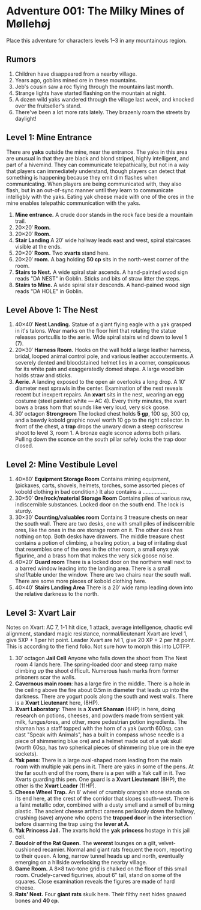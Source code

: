 Adventure 001: The Milky Mines of Møllehøj
============================================================

Place this adventure for characters levels 1–3 in any mountainous region.


Rumors
------------------------------------------------------------

1. Children have disappeared from a nearby village.
2. Years ago, goblins mined ore in these mountains.
3. Jeb's cousin saw a roc flying through the mountains last month.
4. Strange lights have started flashing on the mountain at night.
5. A dozen wild yaks wandered through the village last week, and knocked over the fruitseller's stand.
6. There've been a lot more rats lately. They brazenly roam the streets by daylight!


Level 1: Mine Entrance
------------------------------------------------------------

There are **yaks** outside the mine, near the entrance.  The yaks in this area are unusual in that they are black and blond striped, highly intelligent, and part of a hivemind.  They can communicate telepathically, but not in a way that players can immediately understand, though players can detect that something is happening because they emit dim flashes when communicating.  When players are being communicated with, they also flash, but in an out-of-sync manner until they learn to communicate intelligbly with the yaks.  Eating yak cheese made with one of the ores in the mine enables telepathic communication with the yaks.

1. **Mine entrance.** A crude door stands in the rock face beside a mountain trail.
2. 20×20′ **Room.**
3. 20×20′ **Room.**
4. **Stair Landing** A 20′ wide hallway leads east and west, spiral staircases visible at the ends.
5. 20×20′ **Room.** Two **xvarts** stand here.
6. 20×20′ **room.** A bag holding **50 cp** sits in the north-west corner of the room.
7. **Stairs to Nest.** A wide spiral stair ascends. A hand-painted wood sign reads "DA NEST" in Goblin. Sticks and bits of straw litter the steps.
8. **Stairs to Mine.** A wide spiral stair descends. A hand-pained wood sign reads "DA HOLE" in Goblin.


Level Above 1: The Nest
------------------------------------------------------------

1. 40×40′ **Nest Landing.** Statue of a giant flying eagle with a yak grasped in it's talons. Wear marks on the floor hint that rotating the statue releases portcullis to the aerie. Wide spiral stairs wind down to level 1 (7).
2. 20×30′ **Harness Room.** Hooks on the wall hold a large leather harness, bridal, looped animal control pole, and various leather accouterments. A severely dented and bloodstained helmet lies in a corner, conspicuous for its white pain and exaggeratedly domed shape. A large wood bin holds straw and sticks.
3. **Aerie.** A landing exposed to the open air overlooks a long drop. A 10′ diameter nest sprawls in the center. Examination of the nest reveals recent but inexpert repairs. An **xvart** sits in the nest, wearing an egg costume (steel painted white — AC 4). Every thirty minutes, the xvart bows a brass horn that sounds like very loud, very sick goose.
4. 30′ octagon **Strongroom** The locked chest holds **5 gp**, 100 sp, 300 cp, and a bawdy kobold graphic novel worth 10 gp to the right collector. In front of the chest, a **trap** drops the unwary down a steep corkscrew shoot to level 3, room 1. A bronze eagle sconce adorns both pillars. Pulling down the sconce on the south pillar safely locks the trap door closed.


Level 2: Mine Vestibule Level
-------------------------------------------------------------

1. 40×80′ **Equipment Storage Room** Contains mining equipment, (pickaxes, carts, shovels, helmets, torches, some assorted pieces of kobold clothing in bad condition.)  It also contains a ................
2. 30×50′ **Ore/rock/material Storage Room** Contains piles of various raw, indiscernible substances.  Locked door on the south end.  The lock is sturdy.
3. 30×30′ **Counting/valuables room** Contains 3 treasure chests on near the south wall.  There are two desks, one with small piles of indiscernible ores, like the ones in the ore storage room on it.  The other desk has nothing on top.  Both desks have drawers.
The middle treasure chest contains a potion of climbing, a healing potion, a bag of irritating dust that resembles one of the ores in the other room, a small onyx yak figurine, and a brass horn that makes the very sick goose noise. 
4. 40×20′ **Guard room** There is a locked door on the northern wall next to a barred window leading into the landing area.  There is a small shelf/table under the window.  There are two chairs near the south wall.  There are some more pieces of kobold clothing here.
5. 40×40′ **Stairs Landing Area** There is a 20′ wide ramp leading down into the relative darkness to the north.


Level 3: Xvart Lair
-------------------------------------------------------------

Notes on Xvart: AC 7, 1-1 hit dice, 1 attack, average intelligence, chaotic evil alignment, standard magic resistance, normal/lieutenant Xvart are level 1, give 5XP + 1 per hit point. Leader Xvart are lvl 1, give 20 XP + 2 per hit point. This is according to the fiend folio. Not sure how to morph this into LOTFP.

1. 30′ octagon **Jail Cell** Anyone who falls down the shoot from The Nest room 4 lands here.
The spring-loaded door and steep ramp make climbing _up_ the shoot difficult.
Numerous hash marks from former prisoners scar the walls.
2. **Cavernous main room**: has a large fire in the middle.  There is a hole in the ceiling above the fire about 0.5m in diameter that leads up into the darkness.
There are yogurt pools along the south and west walls.
There is a **Xvart Lieutenant** here, (8HP).
3. **Xvart Laboratory**:  There is a **Xvart Shaman** (6HP) in here, doing research on potions, cheeses, and powders made from sentient yak milk, fungus/ores, and other, more pedestrian potion ingredients.
The shaman has a staff topped with the horn of a yak (worth 600sp, can cast "Speak with Animals", has a built in compass whose needle is a piece of shimmering blue ore) and a helmet made out of a yak skull (worth 60sp, has two spherical pieces of shimmering blue ore in the eye sockets).
4. **Yak pens**:  There is a large oval-shaped room leading from the main room with multiple yak pens in it.  There are yaks in some of the pens.  At the far south end of the room, there is a pen with a Yak calf in it. Two Xvarts guarding this pen. One guard is a **Xvart Lieutenant** (8HP), the other is the **Xvart Leader** (11HP).
5. **Cheese Wheel Trap.**
 An 8′ wheel of crumbly orangish stone stands on its end here, at the crest of the corridor that slopes south-west.  There is a faint metallic odor, combined with a dusty smell and a smell of burning plastic.
 The ancient cheese artifact careens perilously down the hallway, crushing (save) anyone who opens the **trapped door** in the intersection before disarming the trap using the **lever at A**.
6. **Yak Princess Jail.**
 The xvarts hold the **yak princess** hostage in this jail cell.
7. **Boudoir of the Rat Queen.**
 The **wererat** lounges on a gilt, velvet-cushioned recamier.
 Normal and giant rats frequent the room, reporting to their queen.
 A long, narrow tunnel heads up and north, eventually emerging on a hillside overlooking the nearby village.
8. **Game Room.**
 A 8×8 two-tone grid is chalked on the floor of this small room.
 Crudely-carved figurines, about 6″ tall, stand on some of the squares.
 Close examination reveals the figures are made of hard cheese.
9. **Rats' Nest.**
 Four **giant rats** skulk here.
 Their filthy nest hides gnawed bones and **40 cp**.
